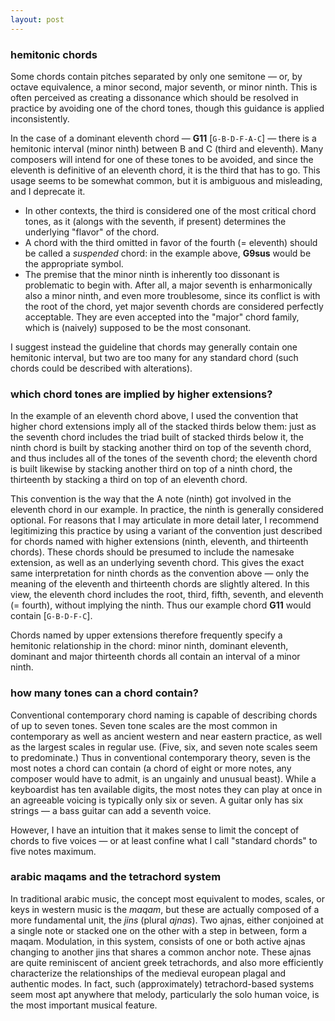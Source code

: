 ```yaml
---
layout: post
---
```


### hemitonic chords

Some chords contain pitches separated by only one semitone — or, by octave
equivalence, a minor second, major seventh, or minor ninth. This is often
perceived as creating a dissonance which should be resolved in practice by
avoiding one of the chord tones, though this guidance is applied inconsistently.

In the case of a dominant eleventh chord — **G11** [`G-B-D-F-A-C`] — there is a
hemitonic interval (minor ninth) between B and C (third and eleventh). Many
composers will intend for one of these tones to be avoided, and since the 
eleventh is definitive of an eleventh chord, it is the third that has to go.
This usage seems to be somewhat common, but it is ambiguous and misleading, and
I deprecate it.

  - In other contexts, the third is considered one of the most critical chord 
  tones, as it (alongs with the seventh, if present) determines the underlying 
  "flavor" of the chord.
  - A chord with the third omitted in favor of the fourth (= eleventh) should be
  called a *suspended* chord: in the example above, **G9sus** would be the 
  appropriate symbol.
  - The premise that the minor ninth is inherently too dissonant is problematic
  to begin with. After all, a major seventh is enharmonically also a minor ninth,
  and even more troublesome, since its conflict is with the root of the chord,
  yet major seventh chords are considered perfectly acceptable. They are even
  accepted into the "major" chord family, which is (naively) supposed to be the 
  most consonant.

I suggest instead the guideline that chords may generally contain one hemitonic
interval, but two are too many for any standard chord (such chords could be 
described with alterations).

### which chord tones are implied by higher extensions?

In the example of an eleventh chord above, I used the convention that higher
chord extensions imply all of the stacked thirds below them: just as the seventh
chord includes the triad built of stacked thirds below it, the ninth chord is 
built by stacking another third on top of the seventh chord, and thus includes
all of the tones of the seventh chord; the eleventh chord is built likewise
by stacking another third on top of a ninth chord, the thirteenth by stacking a
third on top of an eleventh chord.

This convention is the way that the A note (ninth) got involved in the eleventh
chord in our example. In practice, the ninth is generally considered optional.
For reasons that I may articulate in more detail later, I recommend legitimizing
this practice by using a variant of the convention just described for chords
named with higher extensions (ninth, eleventh, and thirteenth chords). These 
chords should be presumed to include the namesake extension, as well as an
underlying seventh chord. This gives the exact same interpretation for ninth
chords as the convention above — only the meaning of the eleventh and thirteenth
chords are slightly altered. In this view, the eleventh chord includes the root,
third, fifth, seventh, and eleventh (= fourth), without implying the ninth.
Thus our example chord **G11** would contain [`G-B-D-F-C`].

Chords named by upper extensions therefore frequently specify a hemitonic 
relationship in the chord: minor ninth, dominant eleventh, dominant
and major thirteenth chords all contain an interval of a minor ninth.

### how many tones can a chord contain?

Conventional contemporary chord naming is capable of describing chords of up to
seven tones. Seven tone scales are the most common in contemporary as well as 
ancient western and near eastern practice, as well as the largest scales in 
regular use. (Five, six, and seven note scales seem to predominate.) Thus in
conventional contemporary theory, seven is the most notes a chord can contain
(a chord of eight or more notes, any composer would have to admit, is an
ungainly and unusual beast). While a keyboardist has ten available digits, the
most notes they can play at once in an agreeable voicing is typically only six
or seven. A guitar only has six strings — a bass guitar can add a seventh voice.

However, I have an intuition that it makes sense to limit the concept of chords
to five voices — or at least confine what I call "standard chords" to five notes
maximum. 

### arabic maqams and the tetrachord system

In traditional arabic music, the concept most equivalent to modes, scales, or 
keys in western music is the *maqam*, but these are actually composed of a more
fundamental unit, the *jins* (plural *ajnas*). Two ajnas, either conjoined at a
single note or stacked one on the other with a step in between, form a maqam.
Modulation, in this system, consists of one or both active ajnas changing to 
another jins that shares a common anchor note. These ajnas are quite reminiscent
of ancient greek tetrachords, and also more efficiently characterize the 
relationships of the medieval european plagal and authentic modes. In fact,
such (approximately) tetrachord-based systems seem most apt anywhere that melody,
particularly the solo human voice, is the most important musical feature.

